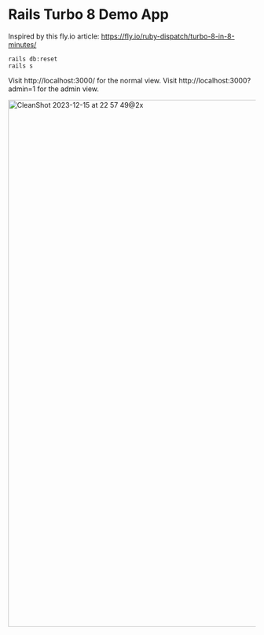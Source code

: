 # Rails Turbo 8 Demo App

Inspired by this fly.io article: https://fly.io/ruby-dispatch/turbo-8-in-8-minutes/

```
rails db:reset
rails s
```

Visit http://localhost:3000/ for the normal view.
Visit http://localhost:3000?admin=1 for the admin view.

<img width="1073" alt="CleanShot 2023-12-15 at 22 57 49@2x" src="https://github.com/aantix/rails_turbo_8_demo/assets/4600/8ca5578b-d814-4e4b-a28f-2a48e8098896">
